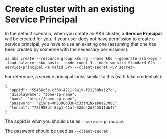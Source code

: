 
# Create cluster with an existing Service Principal

In the default scenario, when you create an AKS cluster, a **Service Principal** will be created for you. If your user does not have permission to create a service principal, you have to use an existing one (assuming that one has been created by someone with the necessary permissions).



````
az aks create --resource-group k8s-rg --name k8s --generate-ssh-keys --load-balancer-sku basic --node-count 3 --node-vm-size Standard_B2s --service-principal <a valid SP> --client-secret <SP secret>
````


For reference, a service principal looks similar to this (with fake credentials):

````
{
  "appId": "55456c5e-c338-4211-9a19-f21230ba127c",
  "displayName": "some-sp-name",
  "name": "http://some-sp-name",
  "password": "ZiyPa~VM5J9GdD3Hkc33tN1Nxab0a2JM8E",
  "tenant": "72f988bf-85g1-41af-92db-2d745511db47"
}
````

The appId is what you should use as ````--service-principal```` 

The password should be used as ````--client-secret````